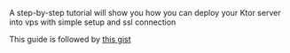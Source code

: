 A step-by-step tutorial will show you how you can deploy your Ktor server into vps with simple setup and ssl connection

This guide is followed by [this gist](https://gist.github.com/ahmedhnewa/28e723ce3adbb3ddbd9d1ce5befe977b)